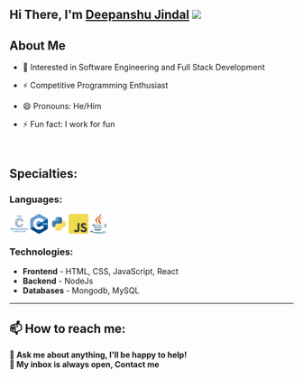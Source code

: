 <!--
### Hi there 👋


- 🔭 I’m currently working on ... projects
- 🌱 I’m currently learning ... MySQL
- 👯 I’m looking to collaborate on ... projects
- 🤔 I’m looking for help with ... projects
- 💬 Ask me about ... anything
- 📫 How to reach me: ... jindaldeepanshu02@gmail.com

- 😄 Pronouns: ...  
- ⚡ Fun fact: ... 
-->


## Hi There, I'm <a href="https://github.com/DeepanshuJindal">Deepanshu Jindal</a> <img src="https://raw.githubusercontent.com/iampavangandhi/iampavangandhi/master/gifs/Hi.gif" width="30px">


## About Me

- 🌱 Interested in Software Engineering and Full Stack Development

- ⚡ Competitive Programming Enthusiast

- 😄 Pronouns: He/Him

- ⚡ Fun fact: I work for fun

<br />

## Specialties: 
 ### **Languages:** 
<img align="left" alt="C" width="35px" src="https://raw.githubusercontent.com/github/explore/80688e429a7d4ef2fca1e82350fe8e3517d3494d/topics/c/c.png" />
<img align="left" alt="C++" width="35px" src="https://raw.githubusercontent.com/github/explore/80688e429a7d4ef2fca1e82350fe8e3517d3494d/topics/cpp/cpp.png" />
<img align="left" alt="PYTHON" width="35x" src="https://raw.githubusercontent.com/github/explore/80688e429a7d4ef2fca1e82350fe8e3517d3494d/topics/python/python.png" />
<img align="left" alt="Java Script" width="35x" src="https://raw.githubusercontent.com/github/explore/80688e429a7d4ef2fca1e82350fe8e3517d3494d/topics/javascript/javascript.png" />
<img align="left" alt="Java" width="35px" src="https://raw.githubusercontent.com/github/explore/80688e429a7d4ef2fca1e82350fe8e3517d3494d/topics/java/java.png" />

<br>
<br/>


### **Technologies:**

- **Frontend** - HTML, CSS, JavaScript, React
- **Backend** - NodeJs
- **Databases** - Mongodb, MySQL

<hr>

## 📫 How to reach me: 

**💬 Ask me about anything, I'll be happy to help!** <br>
**💬 My inbox is always open, Contact me**
